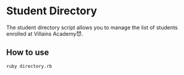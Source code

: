 # Student Directory #

The student directory script allows you to manage the list of students enrolled at Villains Academy:smiling_imp:. 

## How to use ##

```shell
ruby directory.rb
```
